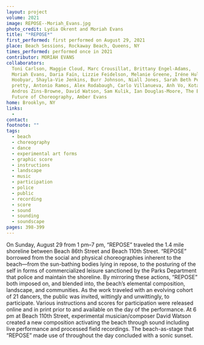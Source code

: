 ```yaml
---
layout: project
volume: 2021
image: REPOSE--Moriah_Evans.jpg
photo_credit: Lydia Okrent and Moriah Evans
title: "*REPOSE*"
first_performed: first performed on August 29, 2021
place: Beach Sessions, Rockaway Beach, Queens, NY
times_performed: performed once in 2021
contributor: MORIAH EVANS
collaborators:
  Toni Carlson, Maggie Cloud, Marc Crousillat, Brittany Engel-Adams,
  Moriah Evans, Daria Faïn, Lizzie Feidelson, Melanie Greene, Iréne Hultman, John
  Hoobyar, Shayla-Vie Jenkins, Burr Johnson, Niall Jones, Sarah Beth Percival, jess
  pretty, Antonio Ramos, Alex Rodabaugh, Carlo Villanueva, Anh Vo, Kota Yamazaki,
  Andros Zins-Browne, David Watson, Sam Kulik, Ian Douglas-Moore, The Bureau for the
  Future of Choreography, Amber Evans
home: Brooklyn, NY
links:
  -
contact:
footnote: ""
tags:
  - beach
  - choreography
  - dance
  - experimental art forms
  - graphic score
  - instructions
  - landscape
  - music
  - participation
  - police
  - public
  - recording
  - score
  - sound
  - sounding
  - soundscape
pages: 398-399
---
```


On Sunday, August 29 from 1 pm–7 pm, <span class="italic">“REPOSE”</span> traveled the 1.4 mile shoreline between Beach 86th Street and Beach 110th Street. <span class="italic">“REPOSE”</span> borrowed from the social and physical choreographies inherent to the beach—from the sun-bathing bodies lying in repose, to the posturing of the self in forms of commercialized leisure sanctioned by the Parks Department that police and maintain the shoreline. By mirroring these actions, <span class="italic">“REPOSE”</span> both imposed on, and blended into, the beach’s elemental composition, landscape, and communities. As the work traveled with an evolving cohort of 21 dancers, the public was invited, wittingly and unwittingly, to participate. Various instructions and scores for participation were released online and in print prior to and available on the day of the performance. At 6 pm at Beach 110th Street, experimental musician/composer David Watson created a new composition activating the beach through sound including live performance and processed field recordings. The beach-as-stage that <span class="italic">“REPOSE”</span> made use of throughout the day concluded with a sonic sunset.
